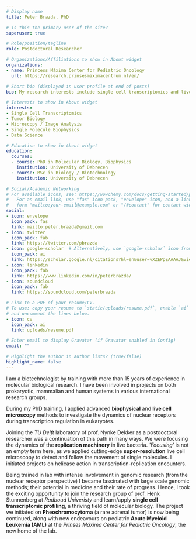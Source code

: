 ```yaml
---
# Display name
title: Peter Brazda, PhD

# Is this the primary user of the site?
superuser: true

# Role/position/tagline
role: Postdoctoral Researcher

# Organizations/Affiliations to show in About widget
organizations:
- name: Princess Máxima Center for Pediatric Oncology
  url: https://research.prinsesmaximacentrum.nl/en/

# Short bio (displayed in user profile at end of posts)
bio: My research interests include single cell transcriptomics and live cell imaging.

# Interests to show in About widget
interests:
- Single Cell Transcriptomics
- Tumor Biology
- Microscopy / Image Analysis
- Single Molecule Biophysics
- Data Science

# Education to show in About widget
education:
  courses:
  - course: PhD in Molecular Biology, Biophysics
    institution: University of Debrecen
  - course: MSc in Biology / Biotechnology
    institution: University of Debrecen

# Social/Academic Networking
# For available icons, see: https://wowchemy.com/docs/getting-started/page-builder/#icons
#   For an email link, use "fas" icon pack, "envelope" icon, and a link in the
#   form "mailto:your-email@example.com" or "/#contact" for contact widget.
social:
- icon: envelope
  icon_pack: fas
  link: mailto:peter.brazda@gmail.com
- icon: twitter
  icon_pack: fab
  link: https://twitter.com/pbrazda
- icon: google-scholar  # Alternatively, use `google-scholar` icon from `ai` icon pack
  icon_pack: ai
  link: https://scholar.google.nl/citations?hl=en&user=vXZEPpEAAAAJ&view_op=list_works&sortby=pubdate
- icon: linkedin
  icon_pack: fab
  link: https://www.linkedin.com/in/peterbrazda/
- icon: soundcloud
  icon_pack: fab
  link: https://soundcloud.com/peterbrazda

# Link to a PDF of your resume/CV.
# To use: copy your resume to `static/uploads/resume.pdf`, enable `ai` icons in `params.toml`, 
# and uncomment the lines below.
- icon: cv
  icon_pack: ai
  link: uploads/resume.pdf

# Enter email to display Gravatar (if Gravatar enabled in Config)
email: ""

# Highlight the author in author lists? (true/false)
highlight_name: false
---
```


I am a biotechnologist by training with more than 15 years of experience in molecular biological research. I have been involved in projects on both prokaryotic, mammalian and human systems in various international research groups.  

During my PhD training, I applied advanced **biophysical** and **live cell microscopy** methods to investigate the dynamics of nuclear receptors during transcription regulation in eukaryotes.   

Joining the *TU Delft* laboratory of prof. Nynke Dekker as a postdoctoral researcher was a continuation of this path in many ways. We were focusing the dynamics of the **replication machinery** in live bacteria.  *'Focusing'* is not an empty term here, as we applied cutting-edge **super-resolution** live cell microscopy to detect and follow the movement of single molecules. I initiated projects on helicase action in transcription-replication encounters.  

Being trained in lab with intense involvement in genomic research (from the nuclear receptor perspective) I became fascinated with large scale genomic methods; their potential in medicine and their rate of progress. Hence, I took the exciting opportunity to join the research group of prof. Henk Stunnenberg at *Radboud Univeristy* and learn/apply **single cell transcriptomic profiling**, a thriving field of molecular biology. The project we initiated on **Pheochromocytoma** (a rare adrenal tumor) is now being continued, along with new endeavours on pediatric **Acute Myeloid Leukemia (AML)** at the *Prinses Máxima Center for Pediatric Oncology*, the new home of the lab.  
